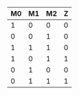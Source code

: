 | M0 | M1 | M2 | Z  |
| --- | --- |---| --- |
| 1 | 0 | 0 | 0 |
| 0 | 0 | 1 | 0 |
| 1 | 1 | 1 | 0 |
| 1 | 0 | 1 | 1 |
| 0 | 1 | 0 | 0 |
| 0 | 1 | 1 | 1 |
